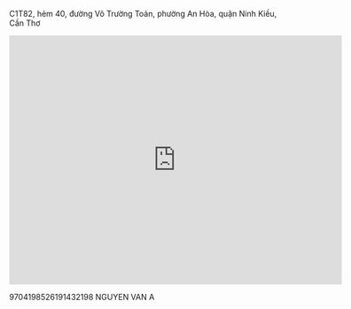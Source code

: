 C1T82, hẻm 40, đường Võ Trường Toản, phường An Hòa, quận Ninh Kiều, Cần Thơ
<iframe src="https://www.google.com/maps/embed?pb=!1m18!1m12!1m3!1d3928.638429576327!2d105.76524067541195!3d10.046665472229249!2m3!1f0!2f0!3f0!3m2!1i1024!2i768!4f13.1!3m3!1m2!1s0x31a0880f08006ffb%3A0x9a745510330faf4e!2zVHLGsOG7nW5nIMSQ4bqhaSBo4buNYyBL4bu5IHRodeG6rXQgLSBDw7RuZyBuZ2jhu4cgQ-G6p24gVGjGoQ!5e0!3m2!1svi!2s!4v1712163686821!5m2!1svi!2s" width="600" height="450" style="border:0;" allowfullscreen="" loading="lazy" referrerpolicy="no-referrer-when-downgrade"></iframe>

9704198526191432198
	NGUYEN VAN A